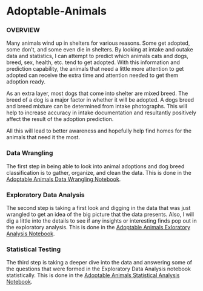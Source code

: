 # Adoptable-Animals
### OVERVIEW

Many animals wind up in shelters for various reasons.  Some get adopted, some don’t, and some even die in shelters.  By looking at intake and outake data and statistics, I can attempt to predict which animals cats and dogs, breed, sex, health, etc. tend to get adopted.  With this information and prediction capability, the animals that need a little more attention to get adopted can receive the extra time and attention needed to get them adoption ready.  

As an extra layer, most dogs that come into shelter are mixed breed.  The breed of a dog is a major factor in whether it will be adopted.  A dogs breed and breed mixture can be determined from intake photographs.  This will help to increase accuracy in intake documentation and resultantly positively affect the result of the adoption prediction.

All this will lead to better awareness and hopefully help find homes for the animals that need it the most.

### Data Wrangling
The first step in being able to look into animal adoptions and dog breed classification is to gather, organize, and clean the data.  This is done in the [Adoptable Animals Data Wrangling Notebook](https://github.com/chill7627/Adoptable-Animals/blob/master/IPYNBs/Adoptable%20Animals%20Data%20Wrangling.ipynb).

### Exploratory Data Analysis
The second step is taking a first look and digging in the data that was just wrangled to get an idea of the big picture that the data presents.  Also, I will dig a little into the details to see if any insights or interesting finds pop out in the exploratory analysis.  This is done in the [Adoptable Animals Exloratory Analysis Notebook](https://github.com/chill7627/Adoptable-Animals/blob/master/IPYNBs/Adoptable%20Animals%20Exploratory%20Data%20Analysis.ipynb).

### Statistical Testing
The third step is taking a deeper dive into the data and answering some of the questions that were formed in the Exploratory Data Analysis notebook statistically.  This is done in the [Adoptable Animals Statistical Analysis Notebook](https://github.com/chill7627/Adoptable-Animals/blob/master/IPYNBs/Adoptable%20Animals%20Statistical%20Analysis.ipynb).  
